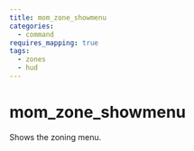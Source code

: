 ```yaml
---
title: mom_zone_showmenu
categories:
  - command
requires_mapping: true
tags:
  - zones
  - hud
---
```


# mom_zone_showmenu

Shows the zoning menu.
